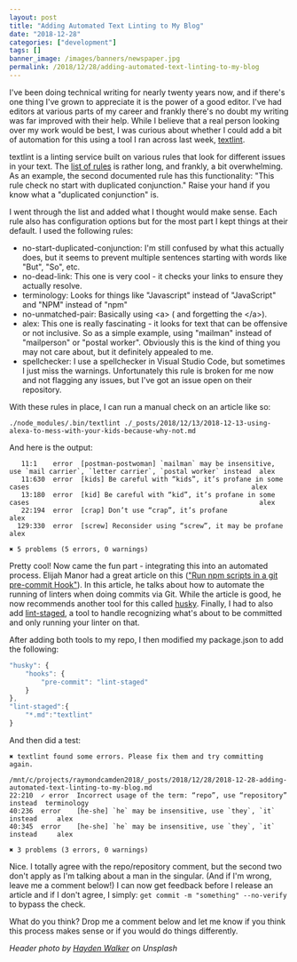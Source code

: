 ```yaml
---
layout: post
title: "Adding Automated Text Linting to My Blog"
date: "2018-12-28"
categories: ["development"]
tags: []
banner_image: /images/banners/newspaper.jpg
permalink: /2018/12/28/adding-automated-text-linting-to-my-blog
---
```


I've been doing technical writing for nearly twenty years now, and if there's one thing I've grown to appreciate it is the power of a good editor. I've had editors at various parts of my career and frankly there's no doubt my writing was far improved with their help. While I believe that a real person looking over my work would be best, I was curious about whether I could add a bit of automation for this using a tool I ran across last week, [textlint](https://textlint.github.io/). 

textlint is a linting service built on various rules that look for different issues in your text. The [list of rules](https://github.com/textlint/textlint/wiki/Collection-of-textlint-rule) is rather long, and frankly, a bit overwhelming. As an example, the second documented rule has this functionality: "This rule check no start with duplicated conjunction." Raise your hand if you know what a "duplicated conjunction" is. 

I went through the list and added what I thought would make sense. Each rule also has configuration options but for the most part I kept things at their default. I used the following rules:

* no-start-duplicated-conjunction: I'm still confused by what this actually does, but it seems to prevent multiple sentences starting with words like "But", "So", etc. 
* no-dead-link: This one is very cool - it checks your links to ensure they actually resolve.
* terminology: Looks for things like "Javascript" instead of "JavaScript" and "NPM" instead of "npm"
* no-unmatched-pair: Basically using &lt;a&gt; ( and forgetting the &lt;/a&gt;).
* alex: This one is really fascinating - it looks for text that can be offensive or not inclusive. So as a simple example, using "mailman" instead of "mailperson" or "postal worker". Obviously this is the kind of thing you may not care about, but it definitely appealed to me.
* spellchecker: I use a spellchecker in Visual Studio Code, but sometimes I just miss the warnings. Unfortunately this rule is broken for me now and not flagging any issues, but I've got an issue open on their repository.

With these rules in place, I can run a manual check on an article like so:

	./node_modules/.bin/textlint ./_posts/2018/12/13/2018-12-13-using-alexa-to-mess-with-your-kids-because-why-not.md

And here is the output:

```text
   11:1    error  [postman-postwoman] `mailman` may be insensitive, use `mail carrier`, `letter carrier`, `postal worker` instead  alex
   11:630  error  [kids] Be careful with “kids”, it’s profane in some cases                                                        alex
   13:180  error  [kid] Be careful with “kid”, it’s profane in some cases                                                          alex
   22:194  error  [crap] Don’t use “crap”, it’s profane                                                                            alex
  129:330  error  [screw] Reconsider using “screw”, it may be profane                                                              alex

✖ 5 problems (5 errors, 0 warnings)
```

Pretty cool! Now came the fun part - integrating this into an automated process. Elijah Manor had a great article on this (["Run npm scripts in a git pre-commit Hook"](https://elijahmanor.com/npm-precommit-scripts/)). In this article, he talks about how to automate the running of linters when doing commits via Git. While the article is good, he now recommends another tool for this called [husky](https://github.com/typicode/husky). Finally, I had to also add [lint-staged](https://github.com/okonet/lint-staged), a tool to handle recognizing what's about to be committed and only running your linter on that. 

After adding both tools to my repo, I then modified my package.json to add the following:

```js
"husky": {
	"hooks": {
		"pre-commit": "lint-staged"
	}
},
"lint-staged":{
	"*.md":"textlint"
}
```

And then did a test:

```text
✖ textlint found some errors. Please fix them and try committing again.

/mnt/c/projects/raymondcamden2018/_posts/2018/12/28/2018-12-28-adding-automated-text-linting-to-my-blog.md
22:210  ✓ error  Incorrect usage of the term: “repo”, use “repository” instead  terminology
40:236  error    [he-she] `he` may be insensitive, use `they`, `it` instead     alex
40:345  error    [he-she] `he` may be insensitive, use `they`, `it` instead     alex

✖ 3 problems (3 errors, 0 warnings)
```

Nice. I totally agree with the repo/repository comment, but the second two don't apply as I'm talking about a man in the singular. (And if I'm wrong, leave me a comment below!) I can now get feedback before I release an article and if I don't agree, I simply: `get commit -m "something" --no-verify` to bypass the check. 

What do you think? Drop me a comment below and let me know if you think this process makes sense or if you would do things differently.

<i>Header photo by <a href="https://unsplash.com/photos/ihiEd-_4TNY?utm_source=unsplash&utm_medium=referral&utm_content=creditCopyText">Hayden Walker</a> on Unsplash</i>